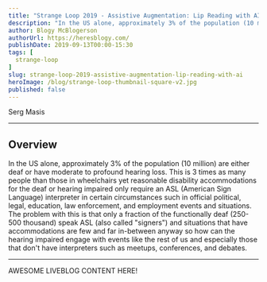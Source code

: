 ```yaml
---
title: "Strange Loop 2019 - Assistive Augmentation: Lip Reading with AI"
description: "In the US alone, approximately 3% of the population (10 million) are either deaf or have moderate to profound hearing loss. This is 3 times as many people than those in wheelchairs yet reasonable disability accommodations for the deaf or hearing impaired only require an ASL (American Sign Language) interpreter in certain circumstances such in official political, legal, education, law enforcement, and employment events and situations. The problem with this is that only a fraction of the functionally deaf (250-500 thousand) speak ASL (also called \"signers\") and situations that have accommodations are few and far in-between anyway so how can the hearing impaired engage with events like the rest of us and especially those that don't have interpreters such as meetups, conferences, and debates."
author: Blogy McBlogerson
authorUrl: https://heresblogy.com/
publishDate: 2019-09-13T00:00-15:30
tags: [
  strange-loop
]
slug: strange-loop-2019-assistive-augmentation-lip-reading-with-ai
heroImage: /blog/strange-loop-thumbnail-square-v2.jpg
published: false
---
```


<div class="container p-0 liveblog-presenters">
  <div class="row m-0">
      <p class=" mr-12 m-0">
        <span class="liveblog-presenters__name">Serg Masis</span>
        <a href="https://github.com/smasis001" target="_blank" title="GitHub"><i class="fa fa-github pr-2"></i></a>
        <a href="https://www.linkedin.com/in/smasis/" target="_blank" title="LinkedIn"><i class="fa fa-linkedin pr-2"></i></a>
      </p>
  </div>
</div>

---

## Overview

In the US alone, approximately 3% of the population (10 million) are either deaf or have moderate to profound hearing loss. This is 3 times as many people than those in wheelchairs yet reasonable disability accommodations for the deaf or hearing impaired only require an ASL (American Sign Language) interpreter in certain circumstances such in official political, legal, education, law enforcement, and employment events and situations. The problem with this is that only a fraction of the functionally deaf (250-500 thousand) speak ASL (also called \"signers\") and situations that have accommodations are few and far in-between anyway so how can the hearing impaired engage with events like the rest of us and especially those that don't have interpreters such as meetups, conferences, and debates.

---

AWESOME LIVEBLOG CONTENT HERE!

<!-- Note on images
  Images (e.g. my_image.jpg) should be put in the `website/static/blog/strange-loop-2019` directory, with the path to the image in your post being `/blog/strange-loop-2019/my_image.jpg`. If you'd rather host the images somewhere else for ease of use, that's fine too.

  Please also try to keep your images to a reasonable size by:
    - Using JPEG compression, unless image is mostly solid color 
    - JPEG compression set between 60%-80%
    - Resizing the image to be no wider then 750px
    - If PNG, use a tool like ImageOptim (https://imageoptim.com/mac) to optimize the file size

  I suggest re-sizing and compressing all the images in one batch as a last step.
-->  
